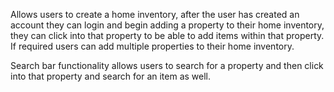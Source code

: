 Allows users to create a home inventory, after the user has created an account they can login and begin adding a property to their home inventory, they can click into that property to be able to add items within that property. If required users can add multiple properties to their home inventory.

Search bar functionality allows users to search for a property and then click into that property and search for an item as well.
